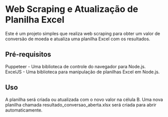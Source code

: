# Web Scraping e Atualização de Planilha Excel

Este é um projeto simples que realiza web scraping para obter um valor de conversão de moeda e atualiza uma planilha Excel com os resultados.

## Pré-requisitos

Puppeteer - Uma biblioteca de controle do navegador para Node.js.
ExcelJS - Uma biblioteca para manipulação de planilhas Excel em Node.js.


## Uso

A planilha será criada ou atualizada com o novo valor na célula B.
Uma nova planilha chamada resultado_conversao_aberta.xlsx será criada para abrir automaticamente.
